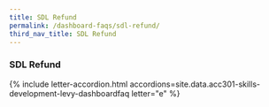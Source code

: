 ```yaml
---
title: SDL Refund
permalink: /dashboard-faqs/sdl-refund/
third_nav_title: SDL Refund
---
```


### SDL Refund

{% include letter-accordion.html accordions=site.data.acc301-skills-development-levy-dashboardfaq letter="e" %}